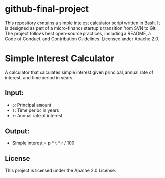 # github-final-project
This repository contains a simple interest calculator script written in Bash. It is designed as part of a micro-finance startup's transition from SVN to Git. The project follows best open-source practices, including a README, a Code of Conduct, and Contribution Guidelines. Licensed under Apache 2.0.
# Simple Interest Calculator

A calculator that calculates simple interest given principal, annual rate of interest, and time period in years.

## Input:
- `p`: Principal amount  
- `t`: Time period in years  
- `r`: Annual rate of interest  

## Output:
- Simple interest = p * t * r / 100

## License
This project is licensed under the Apache 2.0 License.
